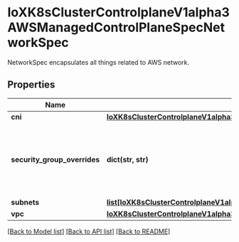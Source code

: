 # IoXK8sClusterControlplaneV1alpha3AWSManagedControlPlaneSpecNetworkSpec

NetworkSpec encapsulates all things related to AWS network.
## Properties
Name | Type | Description | Notes
------------ | ------------- | ------------- | -------------
**cni** | [**IoXK8sClusterControlplaneV1alpha3AWSManagedControlPlaneSpecNetworkSpecCni**](IoXK8sClusterControlplaneV1alpha3AWSManagedControlPlaneSpecNetworkSpecCni.md) |  | [optional] 
**security_group_overrides** | **dict(str, str)** | SecurityGroupOverrides is an optional set of security groups to use for cluster instances This is optional - if not provided new security groups will be created for the cluster | [optional] 
**subnets** | [**list[IoXK8sClusterControlplaneV1alpha3AWSManagedControlPlaneSpecNetworkSpecSubnets]**](IoXK8sClusterControlplaneV1alpha3AWSManagedControlPlaneSpecNetworkSpecSubnets.md) | Subnets configuration. | [optional] 
**vpc** | [**IoXK8sClusterControlplaneV1alpha3AWSManagedControlPlaneSpecNetworkSpecVpc**](IoXK8sClusterControlplaneV1alpha3AWSManagedControlPlaneSpecNetworkSpecVpc.md) |  | [optional] 

[[Back to Model list]](../README.md#documentation-for-models) [[Back to API list]](../README.md#documentation-for-api-endpoints) [[Back to README]](../README.md)


